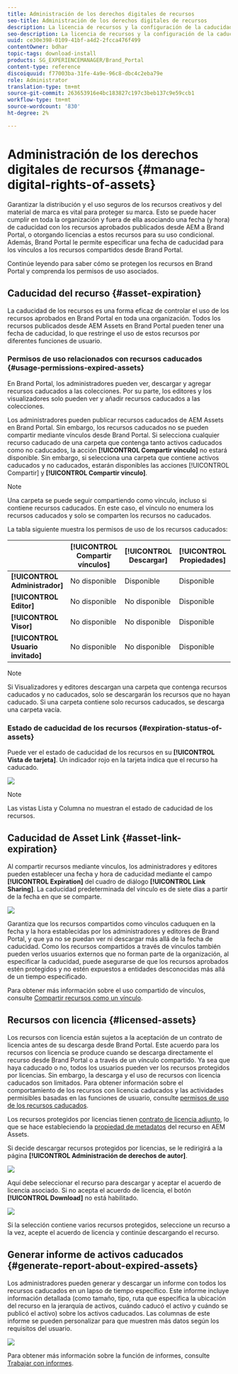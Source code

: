 ```yaml
---
title: Administración de los derechos digitales de recursos
seo-title: Administración de los derechos digitales de recursos
description: La licencia de recursos y la configuración de la caducidad para los recursos y los vínculos compartidos garantizan el uso controlado de estos recursos y los protegen.
seo-description: La licencia de recursos y la configuración de la caducidad para los recursos y los vínculos compartidos garantizan el uso controlado de estos recursos y los protegen.
uuid: ce30e398-0109-41bf-a4d2-2fcca476f499
contentOwner: bdhar
topic-tags: download-install
products: SG_EXPERIENCEMANAGER/Brand_Portal
content-type: reference
discoiquuid: f77003ba-31fe-4a9e-96c8-dbc4c2eba79e
role: Administrator
translation-type: tm+mt
source-git-commit: 263653916e4bc183827c197c3beb137c9e59ccb1
workflow-type: tm+mt
source-wordcount: '830'
ht-degree: 2%

---
```



# Administración de los derechos digitales de recursos {#manage-digital-rights-of-assets}

Garantizar la distribución y el uso seguros de los recursos creativos y del material de marca es vital para proteger su marca. Esto se puede hacer cumplir en toda la organización y fuera de ella asociando una fecha (y hora) de caducidad con los recursos aprobados publicados desde AEM a Brand Portal, o otorgando licencias a estos recursos para su uso condicional. Además, Brand Portal le permite especificar una fecha de caducidad para los vínculos a los recursos compartidos desde Brand Portal.

Continúe leyendo para saber cómo se protegen los recursos en Brand Portal y comprenda los permisos de uso asociados.

## Caducidad del recurso {#asset-expiration}

La caducidad de los recursos es una forma eficaz de controlar el uso de los recursos aprobados en Brand Portal en toda una organización. Todos los recursos publicados desde AEM Assets en Brand Portal pueden tener una fecha de caducidad, lo que restringe el uso de estos recursos por diferentes funciones de usuario.

### Permisos de uso relacionados con recursos caducados {#usage-permissions-expired-assets}

En Brand Portal, los administradores pueden ver, descargar y agregar recursos caducados a las colecciones. Por su parte, los editores y los visualizadores solo pueden ver y añadir recursos caducados a las colecciones.

Los administradores pueden publicar recursos caducados de AEM Assets en Brand Portal. Sin embargo, los recursos caducados no se pueden compartir mediante vínculos desde Brand Portal. Si selecciona cualquier recurso caducado de una carpeta que contenga tanto activos caducados como no caducados, la acción **[!UICONTROL Compartir vínculo]** no estará disponible. Sin embargo, si selecciona una carpeta que contiene activos caducados y no caducados, estarán disponibles las acciones [!UICONTROL Compartir] y **[!UICONTROL Compartir vínculo]**.

>[!NOTE]
>
>Una carpeta se puede seguir compartiendo como vínculo, incluso si contiene recursos caducados. En este caso, el vínculo no enumera los recursos caducados y solo se comparten los recursos no caducados.

La tabla siguiente muestra los permisos de uso de los recursos caducados:

|  | **[!UICONTROL Compartir vínculos]** | **[!UICONTROL Descargar]** | **[!UICONTROL Propiedades]** | **[!UICONTROL Agregar a colección]** | **[!UICONTROL Eliminar]** |
|---|---|---|---|---|---|
| **[!UICONTROL Administrador]** | No disponible | Disponible | Disponible | Disponible | Disponible |
| **[!UICONTROL Editor]** | No disponible | No disponible | Disponible | Disponible | No disponible |
| **[!UICONTROL Visor]** | No disponible | No disponible | Disponible | Disponible | No disponible |
| **[!UICONTROL Usuario invitado]** | No disponible | No disponible | Disponible | Disponible | No disponible |

>[!NOTE]
>
>Si Visualizadores y editores descargan una carpeta que contenga recursos caducados y no caducados, solo se descargarán los recursos que no hayan caducado. Si una carpeta contiene solo recursos caducados, se descarga una carpeta vacía.

### Estado de caducidad de los recursos {#expiration-status-of-assets}

Puede ver el estado de caducidad de los recursos en su **[!UICONTROL Vista de tarjeta]**. Un indicador rojo en la tarjeta indica que el recurso ha caducado.

![](assets/expired_assets_cardview.png)

>[!NOTE]
>
>Las vistas Lista y Columna no muestran el estado de caducidad de los recursos.

## Caducidad de Asset Link {#asset-link-expiration}

Al compartir recursos mediante vínculos, los administradores y editores pueden establecer una fecha y hora de caducidad mediante el campo **[!UICONTROL Expiration]** del cuadro de diálogo **[!UICONTROL Link Sharing]**. La caducidad predeterminada del vínculo es de siete días a partir de la fecha en que se comparte.

![](assets/asset-link-sharing.png)

Garantiza que los recursos compartidos como vínculos caduquen en la fecha y la hora establecidas por los administradores y editores de Brand Portal, y que ya no se puedan ver ni descargar más allá de la fecha de caducidad. Como los recursos compartidos a través de vínculos también pueden verlos usuarios externos que no forman parte de la organización, al especificar la caducidad, puede asegurarse de que los recursos aprobados estén protegidos y no estén expuestos a entidades desconocidas más allá de un tiempo especificado.

Para obtener más información sobre el uso compartido de vínculos, consulte [Compartir recursos como un vínculo](../using/brand-portal-link-share.md).

## Recursos con licencia {#licensed-assets}

Los recursos con licencia están sujetos a la aceptación de un contrato de licencia antes de su descarga desde Brand Portal. Este acuerdo para los recursos con licencia se produce cuando se descarga directamente el recurso desde Brand Portal o a través de un vínculo compartido. Ya sea que haya caducado o no, todos los usuarios pueden ver los recursos protegidos por licencias. Sin embargo, la descarga y el uso de recursos con licencia caducados son limitados. Para obtener información sobre el comportamiento de los recursos con licencia caducados y las actividades permisibles basadas en las funciones de usuario, consulte [permisos de uso de los recursos caducados](../using/manage-digital-rights-of-assets.md#usage-permissions-expired-assets).

Los recursos protegidos por licencias tienen [contrato de licencia adjunto](https://helpx.adobe.com/experience-manager/6-5/assets/using/drm.html#DigitalRightsManagementinAssets), lo que se hace estableciendo la [propiedad de metadatos](https://helpx.adobe.com/experience-manager/6-5/assets/using/drm.html#DigitalRightsManagementinAssets) del recurso en AEM Assets.

Si decide descargar recursos protegidos por licencias, se le redirigirá a la página **[!UICONTROL Administración de derechos de autor]**.

![](assets/asset-copyright-mgmt.png)

Aquí debe seleccionar el recurso para descargar y aceptar el acuerdo de licencia asociado. Si no acepta el acuerdo de licencia, el botón **[!UICONTROL Download]** no está habilitado.

![](assets/licensed-asset-download-2.png)

Si la selección contiene varios recursos protegidos, seleccione un recurso a la vez, acepte el acuerdo de licencia y continúe descargando el recurso.

## Generar informe de activos caducados {#generate-report-about-expired-assets}

Los administradores pueden generar y descargar un informe con todos los recursos caducados en un lapso de tiempo específico. Este informe incluye información detallada (como tamaño, tipo, ruta que especifica la ubicación del recurso en la jerarquía de activos, cuándo caducó el activo y cuándo se publicó el activo) sobre los activos caducados. Las columnas de este informe se pueden personalizar para que muestren más datos según los requisitos del usuario.

![](assets/assets-expired.png)

Para obtener más información sobre la función de informes, consulte [Trabajar con informes](../using/brand-portal-reports.md#work-with-reports).
